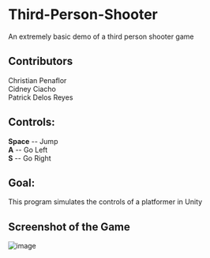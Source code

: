 # Third-Person-Shooter
An extremely basic demo of a third person shooter game 

## Contributors
Christian Penaflor <br />
Cidney Ciacho <br />
Patrick Delos Reyes


## Controls:
**Space** -- Jump <br />
**A** -- Go Left <br />
**S** -- Go Right <br />


## Goal:
This program simulates the controls of a platformer in Unity <br />




## Screenshot of the Game
![image](https://user-images.githubusercontent.com/42732095/180643943-c79657e4-7ca7-42da-bc1e-9479e3161d4c.png)
